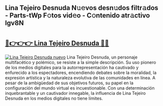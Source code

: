 ## Lina Tejeiro Desnuda N𝚞𝚎vos desn𝚞dos filtr𝚊dos - Parts-tWp F𝚘tos vid𝚎o - C𝚘ntenido atr𝚊ctivo lgv8N

# <h2><a href="http://mb6emg.tromn.icu/?c=Lina+Tejeiro+Desnuda">🔗👉👉👉 Lina Tejeiro Desnuda 🔗🔗</a></h2>

[![Lina Tejeiro Desnuda nuevo](https://i.imgur.com/pEAQMta.gif)](http://mb6emg.tromn.icu/?c=Lina+Tejeiro+Desnuda)
Lina Tejeiro Desnuda, un personaje multifacético y polémico, se resiste a la simple descripción. Su uso pionero de los medios digitales para la autorrepresentación ha cautivado y enfurecido a los espectadores, encendiendo debates sobre la moralidad, la expresión artística y la naturaleza evolutiva de las comunidades en línea. A pesar de la ambigüedad de sus objetivos futuros, su papel en la configuración del mundo virtual es incuestionable. Con una determinación inquebrantable y un cautivador innegable, la influencia de Lina Tejeiro Desnuda en los medios digitales no tiene límites.
